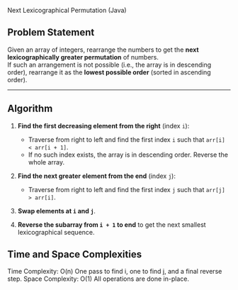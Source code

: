   Next Lexicographical Permutation (Java)

##  Problem Statement
Given an array of integers, rearrange the numbers to get the **next lexicographically greater permutation** of numbers.  
If such an arrangement is not possible (i.e., the array is in descending order), rearrange it as the **lowest possible order** (sorted in ascending order).

---

##  Algorithm

1. **Find the first decreasing element from the right** (index `i`):
   - Traverse from right to left and find the first index `i` such that `arr[i] < arr[i + 1]`.
   - If no such index exists, the array is in descending order. Reverse the whole array.

2. **Find the next greater element from the end** (index `j`):
   - Traverse from right to left and find the first index `j` such that `arr[j] > arr[i]`.

3. **Swap elements at `i` and `j`**.

4. **Reverse the subarray from `i + 1` to end** to get the next smallest lexicographical sequence.


## Time and Space Complexities

Time Complexity: O(n)
One pass to find i, one to find j, and a final reverse step.
Space Complexity: O(1)
All operations are done in-place.